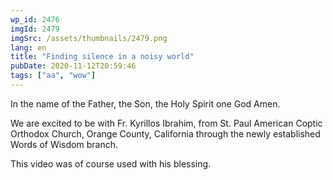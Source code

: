 ```yaml
---
wp_id: 2476
imgId: 2479
imgSrc: /assets/thumbnails/2479.png
lang: en
title: "Finding silence in a noisy world"
pubDate: 2020-11-12T20:59:46
tags: ["aa", "wow"]
---
```

<!-- page: 6 -->

<p>In the name of the Father, the Son, the Holy Spirit one God Amen.</p>
<p>We are excited to be with Fr. Kyrillos Ibrahim, from St. Paul American Coptic Orthodox Church, Orange County, California through the newly established Words of Wisdom branch.</p>
<p>This video was of course used with his blessing.</p>
<p>&nbsp;</p>
